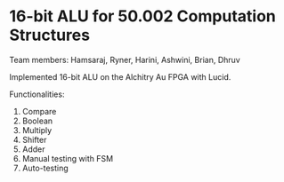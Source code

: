 # 16-bit ALU for 50.002 Computation Structures

Team members:
Hamsaraj, Ryner, Harini, Ashwini, Brian, Dhruv

Implemented 16-bit ALU on the Alchitry Au FPGA with Lucid.

Functionalities:
  1. Compare
  2. Boolean
  3. Multiply
  4. Shifter
  5. Adder
  6. Manual testing with FSM
  7. Auto-testing
